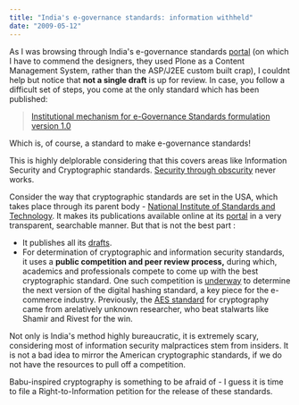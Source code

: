 ```yaml
---
title: "India's e-governance standards: information withheld"
date: "2009-05-12"
---
```


As I was browsing through India's e-governance standards [portal](http://egovstandards.gov.in/) (on which I have to commend the designers, they used Plone as a Content Management System, rather than the ASP/J2EE custom built crap), I couldnt help but notice that **not a single draft** is up for review. In case, you follow a difficult set of steps, you come at the only standard which has been published:

> [Institutional mechanism for e-Governance Standards formulation version 1.0](http://stqc.nic.in/writereaddata/mainlinkfile/File1003.pdf)

Which is, of course, a standard to make e-governance standards!

This is highly delplorable considering that this covers areas like Information Security and Cryptographic standards. [Security through obscurity](http://www.cerias.purdue.edu/site/blog/post/security_through_obscurity/) never works.

Consider the way that cryptographic standards are set in the USA, which takes place through its parent body - [National Institute of Standards and Technology](http://www.nist.gov/index.html). It makes its publications available online at its [portal](http://www.nist.gov/srd/) in a very transparent, searchable manner. But that is not the best part :

- It publishes all its [drafts](http://csrc.nist.gov/publications/PubsDrafts.html).
- For determination of cryptographic and information security standards, it uses a **public competition and peer review process,** during which, academics and professionals compete to come up with the best cryptographic standard. One such competition is [underway](http://csrc.nist.gov/groups/ST/hash/sha-3/index.html) to determine the next version of the digital hashing standard, a key piece for the e-commerce industry. Previously, the [AES standard](http://en.wikipedia.org/wiki/Advanced_Encryption_Standard) for cryptography came from arelatively unknown researcher, who beat stalwarts like Shamir and Rivest for the win.

Not only is India's method highly bureaucratic, it is extremely scary, considering most of information security malpractices stem from insiders. It is not a bad idea to mirror the American cryptographic standards, if we do not have the resources to pull off a competition.

Babu-inspired cryptography is something to be afraid of - I guess it is time to file a Right-to-Information petition for the release of these standards.

